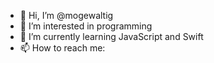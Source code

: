 - 👋 Hi, I’m @mogewaltig
- 👀 I’m interested in programming
- 🌱 I’m currently learning JavaScript and Swift
- 📫 How to reach me: 

<!---
mogewaltig/mogewaltig is a ✨ special ✨ repository because its `README.md` (this file) appears on your GitHub profile.
You can click the Preview link to take a look at your changes.
--->

